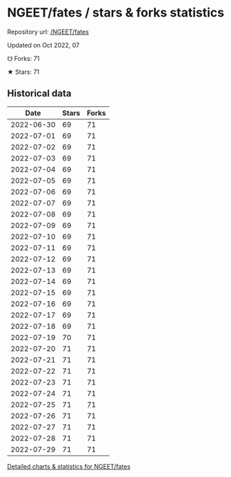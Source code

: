 # NGEET/fates / stars & forks statistics

Repository url: [/NGEET/fates](https://github.com/NGEET/fates)

Updated on Oct 2022, 07

☋ Forks: 71

★ Stars: 71

## Historical data
| Date | Stars | Forks |
|------|-------|-------|
| 2022-06-30 | 69 | 71 | 
| 2022-07-01 | 69 | 71 | 
| 2022-07-02 | 69 | 71 | 
| 2022-07-03 | 69 | 71 | 
| 2022-07-04 | 69 | 71 | 
| 2022-07-05 | 69 | 71 | 
| 2022-07-06 | 69 | 71 | 
| 2022-07-07 | 69 | 71 | 
| 2022-07-08 | 69 | 71 | 
| 2022-07-09 | 69 | 71 | 
| 2022-07-10 | 69 | 71 | 
| 2022-07-11 | 69 | 71 | 
| 2022-07-12 | 69 | 71 | 
| 2022-07-13 | 69 | 71 | 
| 2022-07-14 | 69 | 71 | 
| 2022-07-15 | 69 | 71 | 
| 2022-07-16 | 69 | 71 | 
| 2022-07-17 | 69 | 71 | 
| 2022-07-18 | 69 | 71 | 
| 2022-07-19 | 70 | 71 | 
| 2022-07-20 | 71 | 71 | 
| 2022-07-21 | 71 | 71 | 
| 2022-07-22 | 71 | 71 | 
| 2022-07-23 | 71 | 71 | 
| 2022-07-24 | 71 | 71 | 
| 2022-07-25 | 71 | 71 | 
| 2022-07-26 | 71 | 71 | 
| 2022-07-27 | 71 | 71 | 
| 2022-07-28 | 71 | 71 | 
| 2022-07-29 | 71 | 71 | 


[Detailed charts & statistics for NGEET/fates](https://reviewgithub.com/rep/NGEET/fates)
